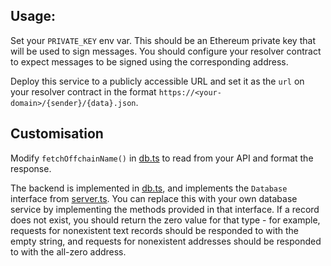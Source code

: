 ## Usage:

Set your `PRIVATE_KEY` env var. This should be an Ethereum private key that will be used to sign messages. You should configure your resolver contract to expect messages to be signed using the corresponding address.

Deploy this service to a publicly accessible URL and set it as the `url` on your resolver contract in the format `https://<your-domain>/{sender}/{data}.json`.

## Customisation

Modify `fetchOffchainName()` in [db.ts](src/db.ts#L44) to read from your API and format the response.

The backend is implemented in [db.ts](src/db.ts), and implements the `Database` interface from [server.ts](src/server.ts). You can replace this with your own database service by implementing the methods provided in that interface. If a record does not exist, you should return the zero value for that type - for example, requests for nonexistent text records should be responded to with the empty string, and requests for nonexistent addresses should be responded to with the all-zero address.
